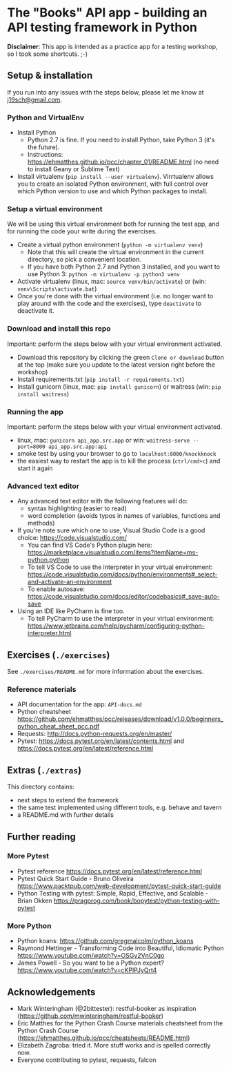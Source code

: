 # The "Books" API app - building an API testing framework in Python

**Disclaimer**: 
This app is intended as a practice app for a testing workshop, so I took some shortcuts. ;-)


## Setup & installation

If you run into any issues with the steps below, please let me know at j19sch@gmail.com.

### Python and VirtualEnv
- Install Python
    - Python 2.7 is fine. If you need to install Python, take Python 3 (it's the future).
    - Instructions: https://ehmatthes.github.io/pcc/chapter_01/README.html (no need to install Geany or Sublime Text)
- Install virtualenv (`pip install --user virtualenv`). Virrtualenv allows you to create an isolated Python environment,
with full control over which Python version to use and which Python packages to install.

### Setup a virtual environment
We will be using this virtual environment both for running the test app, and for running the code your
write during the exercises.
 
- Create a virtual python environment (`python -m virtualenv venv`)
	- Note that this will create the virtual environment in the current directory, so pick a convenient location.
	- If you have both Python 2.7 and Python 3 installed, and you want to use Python 3:
	`python -m virtualenv -p python3 venv`
- Activate virtualenv (linux, mac: `source venv/bin/activate`) or (win: `venv\Scripts\activate.bat`)
- Once you're done with the virtual environment (i.e. no longer want to play around with the code and the exercises), type `deactivate`
to deactivate it.

### Download and install this repo
Important: perform the steps below with your virtual environment activated.

- Download this repository by clicking the green `Clone or download` button at the top (make sure you update to
the latest version right before the workshop) 
- Install requirements.txt (`pip install -r requirements.txt`)
- Install gunicorn (linux, mac: `pip install gunicorn`) or
waitress (win: `pip install waitress`)

### Running the app
Important: perform the steps below with your virtual environment activated.

- linux, mac: `gunicorn api_app.src.app` or win: `waitress-serve --port=8000 api_app.src.app:api`
- smoke test by using your browser to go to `localhost:8000/knockknock`
- the easiest way to restart the app is to kill the process (`ctrl/cmd+c`) and start it again

### Advanced text editor
- Any advanced text editor with the following features will do:
    - syntax highlighting (easier to read)
    - word completion (avoids typos in names of variables, functions and methods)
- If you're note sure which one to use, Visual Studio Code is a good choice: https://code.visualstudio.com/
    - You can find VS Code's Python plugin here: https://marketplace.visualstudio.com/items?itemName=ms-python.python
    - To tell VS Code to use the interpreter in your virtual environment: https://code.visualstudio.com/docs/python/environments#_select-and-activate-an-environment
    - To enable autosave: https://code.visualstudio.com/docs/editor/codebasics#_save-auto-save 
- Using an IDE like PyCharm is fine too.
    - To tell PyCharm to use the interpreter in your virtual environment: https://www.jetbrains.com/help/pycharm/configuring-python-interpreter.html



## Exercises  (`./exercises`)
See `./exercises/README.md` for more information about the exercises.

### Reference materials
- API documentation for the app: `API-docs.md`
- Python cheatsheet
https://github.com/ehmatthes/pcc/releases/download/v1.0.0/beginners_python_cheat_sheet_pcc.pdf
- Requests:
http://docs.python-requests.org/en/master/
- Pytest:
https://docs.pytest.org/en/latest/contents.html and https://docs.pytest.org/en/latest/reference.html



## Extras (`./extras`)

This directory contains:
- next steps to extend the framework
- the same test implemented using different tools, e.g. behave and tavern
- a README.md with further details



## Further reading

### More Pytest
- Pytest reference https://docs.pytest.org/en/latest/reference.html
- Pytest Quick Start Guide - Bruno Oliveira
https://www.packtpub.com/web-development/pytest-quick-start-guide
- Python Testing with pytest: Simple, Rapid, Effective, and Scalable - Brian Okken
https://pragprog.com/book/bopytest/python-testing-with-pytest

### More Python
- Python koans: https://github.com/gregmalcolm/python_koans
- Raymond Hettinger - Transforming Code into Beautiful, Idiomatic
Python https://www.youtube.com/watch?v=OSGv2VnC0go
- James Powell - So you want to be a Python expert? https://www.youtube.com/watch?v=cKPlPJyQrt4



## Acknowledgements
- Mark Winteringham (@2bittester): restful-booker as inspiration
(https://github.com/mwinteringham/restful-booker)
- Eric Matthes for the Python Crash Course materials cheatsheet from the Python Crash Course
(https://ehmatthes.github.io/pcc/cheatsheets/README.html)
- Elizabeth Zagroba: tried it. More stuff works and is spelled correctly now.
- Everyone contributing to pytest, requests, falcon
